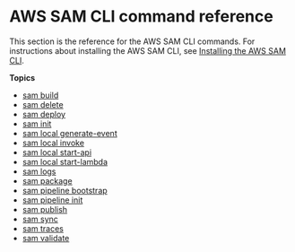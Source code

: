 # AWS SAM CLI command reference<a name="serverless-sam-cli-command-reference"></a>

This section is the reference for the AWS SAM CLI commands\. For instructions about installing the AWS SAM CLI, see [Installing the AWS SAM CLI](serverless-sam-cli-install.md)\.

**Topics**
+ [sam build](sam-cli-command-reference-sam-build.md)
+ [sam delete](sam-cli-command-reference-sam-delete.md)
+ [sam deploy](sam-cli-command-reference-sam-deploy.md)
+ [sam init](sam-cli-command-reference-sam-init.md)
+ [sam local generate\-event](sam-cli-command-reference-sam-local-generate-event.md)
+ [sam local invoke](sam-cli-command-reference-sam-local-invoke.md)
+ [sam local start\-api](sam-cli-command-reference-sam-local-start-api.md)
+ [sam local start\-lambda](sam-cli-command-reference-sam-local-start-lambda.md)
+ [sam logs](sam-cli-command-reference-sam-logs.md)
+ [sam package](sam-cli-command-reference-sam-package.md)
+ [sam pipeline bootstrap](sam-cli-command-reference-sam-pipeline-bootstrap.md)
+ [sam pipeline init](sam-cli-command-reference-sam-pipeline-init.md)
+ [sam publish](sam-cli-command-reference-sam-publish.md)
+ [sam sync](sam-cli-command-reference-sam-sync.md)
+ [sam traces](sam-cli-command-reference-sam-traces.md)
+ [sam validate](sam-cli-command-reference-sam-validate.md)